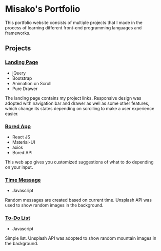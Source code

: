 # Misako's Portfolio

This portfolio website consists of multiple projects that I made in the process of learning different front-end programming languages and frameworks.
 
## Projects
### [Landing Page](https://misakowatanabe.github.io/ "Let's go")
- jQuery
- Bootstrap
- Animation on Scroll
- Pure Drawer

The landing page contains my project links. Responsive design was adopted with navigation bar and drawer as well as some other features, which change its states depending on scrolling to make a user experience easier.

### [Bored App](https://misakowatanabe.github.io/bored-app/ "Let's go")
- React JS
- Material-UI
- axios
- Bored API
  
This web app gives you customized suggestions of what to do depending on your input.

### [Time Message](https://misakowatanabe.github.io/timemessage/index.html "Let's go")
- Javascript

Random messages are created based on current time. Unsplash API was used to show random images in the background.


### [To-Do List](https://misakowatanabe.github.io/todolist/index.html "Let's go")
- Javascript

Simple list. Unsplash API was adopted to show random mountain images in the background.
